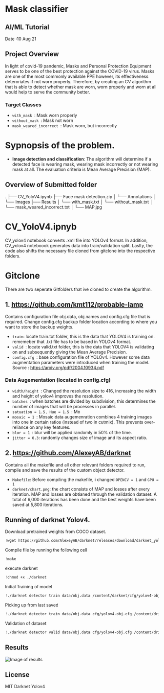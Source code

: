 # Mask classifier 
## AI/ML Tutorial 
Date :10 Aug 21
## Project Overview
In light of covid-19 pandemic, Masks and Personal Protection Equipment serves to be one of the best protection against the COVID-19 virus. Masks are one of the most commonly available PPE however, its effectiveness deteroriates if not worn properly. Therefore, by creating an CV algorithm that is able to detect whether mask are worn, worn properly and worn at all would help to serve the community better.
### Target Classes
* `with_mask `​: Mask worn properly
* `without_mask `​: Mask not worn
* `mask_weared_incorrect `​: Mask worn, but incorrectly

# Sypnopsis of the problem. 
* **Image detection and classification**: The algorithm will determine if a detected face is wearing mask, wearing mask incorrectly or not wearing mask at all. The evaluation criteria is Mean Average Precision (MAP).

## Overview of Submitted folder
.
├── CV_YoloV4.ipynb
├── Face mask detection.zip
│   └── Annotations
│   └── Images
├── Results 
│   └── with_mask.txt
│   └── without_mask.txt
│   └── mask_weared_incorrect.txt
│   └── MAP.jpg

# CV_YoloV4.ipnyb
CV_yolov4 notebook converts .xml file into YOLOv4 format. In addition, CV_yolov4 noteboook generates data into train/validation split. Laslty, the code also shifts the necessary file cloned from gitclone into the respective folders.

# Gitclone
There are two seperate Gitfolders that ive cloned to create the algorithm. 

## 1. https://github.com/kmt112/probable-lamp
Contains configuration file obj.data, obj.names and config.cfg file that is required. Change config.cfg backup folder location according to where you want to store the backup weights.
* `train`​: locate train.txt folder, this is the data that YOLOV4 is training on. rememeber that .txt file has to be based in YOLOv4 format.
* `valid `​: locate valid.txt folder, this is the data that YOLOV4 is validating on and subsequently giving the Mean Average Precision.
* `config.cfg `​: base configuration file of YOLOv4. However some data augmentation parameters were introduced when training the model. Source : https://arxiv.org/pdf/2004.10934.pdf
### Data Augementation (located in config.cfg)
  * `width/height `​: Changed the resolution size to 416, increasing the width and height of yolov4 improves the resolution.
  * `batches `​: when batches are divided by subdivision, this determines the number of images that will be processes in parallel.
  * `satuation = 1.5, Hue = 1.5 `​: Mo
  * `mosaic = 1 `​: Mosaic data augemenration combines 4 training images into one in certain ratios (instead of two in cutmix). This prevents over-reliance on any key features.
  * `blur = 1 `​: blur will be applied randomly in 50% of the time.
  * `jitter = 0.3`​: randomly changes size of image and its aspect ratio.

## 2. https://github.com/AlexeyAB/darknet
Contains all the makefile and all other relevant folders required to run, compile and save the results of the custom object detector. 

* `Makefile`​: Before compiling the makefile, i changed  `OPENCV = 1` and `GPU = 1`
* `darknet/chart.png`​: the chart consists of MAP and losses after every iteration. MAP and losses are obtianed through the validation dataset. A total of 6,000 iterations has been done and the best weights have been saved at 5,800 iterations.

## Running of darknet Yolov4.
Download pretrained weights from COCO dataset.
```sh
!wget https://github.com/AlexeyAB/darknet/releases/download/darknet_yolo_v3_optimal/yolov4.conv.137
```
Compile file by running the following cell
```sh
!make
```
execute darknet
```sh
!chmod +x ./darknet
```
Initial Training of model
```sh
!./darknet detector train data/obj.data /content/darknet/cfg/yolov4-obj.cfg yolov4.conv.137 -dont_show -map 
```
Picking up from last saved
```sh
!./darknet detector train data/obj.data cfg/yolov4-obj.cfg /content/drive/MyDrive/yolov4-obj_2700.weights -dont_show -map
```
Validation of dataset
```sh
!./darknet detector valid data/obj.data cfg/yolov4-obj.cfg /content/drive/MyDrive/yolov4-obj_bestfin.weights -dont_show -map
```
## Results
![Image of results](https://github.com/kmt112/probable-lamp/blob/master/Final%20Chart%5B3985%5D.png)

## License
MIT
Darknet Yolov4
